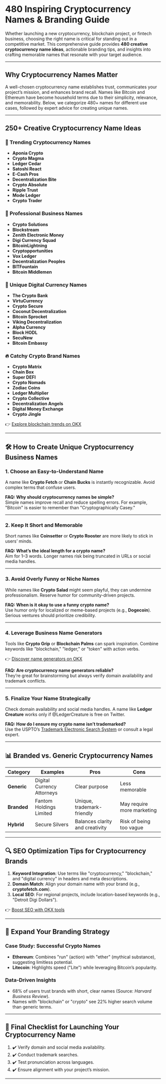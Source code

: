 # 480 Inspiring Cryptocurrency Names & Branding Guide  

Whether launching a new cryptocurrency, blockchain project, or fintech business, choosing the right name is critical for standing out in a competitive market. This comprehensive guide provides **480 creative cryptocurrency name ideas**, actionable branding tips, and insights into crafting memorable names that resonate with your target audience.  

---

## Why Cryptocurrency Names Matter  

A well-chosen cryptocurrency name establishes trust, communicates your project’s mission, and enhances brand recall. Names like Bitcoin and Ethereum have become household terms due to their simplicity, relevance, and memorability. Below, we categorize 480+ names for different use cases, followed by expert advice for creating unique names.  

---

## 250+ Creative Cryptocurrency Name Ideas  

### 🚀 Trending Cryptocurrency Names  
- **Aponia Crypto**  
- **Crypto Magma**  
- **Ledger Cedar**  
- **Satoshi React**  
- **E-Cash Pros**  
- **Decentralization Bite**  
- **Crypto Absolute**  
- **Ripple Trust**  
- **Mode Ledger**  
- **Crypto Trader**  

### 💼 Professional Business Names  
- **Crypto Solutions**  
- **Blockstream**  
- **Zenith Electronic Money**  
- **Digi Currency Squad**  
- **BitcoinLightning**  
- **Cryptopportunities**  
- **Vox Ledger**  
- **Decentralization Peoples**  
- **BITFountain**  
- **Bitcoin Middlemen**  

### 🧠 Unique Digital Currency Names  
- **The Crypto Bank**  
- **VirtuCurrency**  
- **Crypto Secure**  
- **Coconut Decentralization**  
- **Bitcoin Sprocket**  
- **Viking Decentralization**  
- **Alpha Currency**  
- **Block HODL**  
- **SecuNew**  
- **Bitcoin Embassy**  

### 🔥 Catchy Crypto Brand Names  
- **Crypto Matrix**  
- **Chain Box**  
- **Super DEFI**  
- **Crypto Nomads**  
- **Zodiac Coins**  
- **Ledger Multiplier**  
- **Crypto Collective**  
- **Decentralization Angels**  
- **Digital Money Exchange**  
- **Crypto Jingle**  

👉 [Explore blockchain trends on OKX](https://bit.ly/okx-bonus)  

---

## 🛠️ How to Create Unique Cryptocurrency Business Names  

### 1. Choose an Easy-to-Understand Name  
A name like **Crypto Fetch** or **Chain Bucks** is instantly recognizable. Avoid complex terms that confuse users.  

**FAQ: Why should cryptocurrency names be simple?**  
Simple names improve recall and reduce spelling errors. For example, "Bitcoin" is easier to remember than "Cryptographically Casey."  

---

### 2. Keep It Short and Memorable  
Short names like **Coinsetter** or **Crypto Rooster** are more likely to stick in users’ minds.  

**FAQ: What’s the ideal length for a crypto name?**  
Aim for 1–3 words. Longer names risk being truncated in URLs or social media handles.  

---

### 3. Avoid Overly Funny or Niche Names  
While names like **Crypto Salad** might seem playful, they can undermine professionalism. Reserve humor for community-driven projects.  

**FAQ: When is it okay to use a funny crypto name?**  
Use humor only for localized or meme-based projects (e.g., **Dogecoin**). Serious ventures should prioritize credibility.  

---

### 4. Leverage Business Name Generators  
Tools like **Crypto Grip** or **Blockchain Palms** can spark inspiration. Combine keywords like "blockchain," "ledger," or "token" with action verbs.  

👉 [Discover name generators on OKX](https://bit.ly/okx-bonus)  

**FAQ: Are cryptocurrency name generators reliable?**  
They’re great for brainstorming but always verify domain availability and trademark conflicts.  

---

### 5. Finalize Your Name Strategically  
Check domain availability and social media handles. A name like **Ledger Creature** works only if @LedgerCreature is free on Twitter.  

**FAQ: How do I ensure my crypto name isn’t trademarked?**  
Use the USPTO’s [Trademark Electronic Search System](https://www.uspto.gov/trademarks/search) or consult a legal expert.  

---

## 📊 Branded vs. Generic Cryptocurrency Names  

| **Category**       | **Examples**                  | **Pros**                          | **Cons**                     |  
|---------------------|-------------------------------|-----------------------------------|-------------------------------|  
| **Generic**         | Digital Currency Attorneys    | Clear purpose                     | Less memorable                |  
| **Branded**         | Fantom Holdings Limited       | Unique, trademark-friendly        | May require more marketing    |  
| **Hybrid**          | Secure Silvers                | Balances clarity and creativity   | Risk of being too vague       |  

---

## 🔍 SEO Optimization Tips for Cryptocurrency Brands  

1. **Keyword Integration**: Use terms like "cryptocurrency," "blockchain," and "digital currency" in headers and meta descriptions.  
2. **Domain Match**: Align your domain name with your brand (e.g., **cryptofetch.com**).  
3. **Local SEO**: For regional projects, include location-based keywords (e.g., "Detroit Digi Dollars").  

👉 [Boost SEO with OKX tools](https://bit.ly/okx-bonus)  

---

## 🧩 Expand Your Branding Strategy  

### Case Study: Successful Crypto Names  
- **Ethereum**: Combines "run" (action) with "ether" (mythical substance), suggesting limitless potential.  
- **Litecoin**: Highlights speed ("Lite") while leveraging Bitcoin’s popularity.  

### Data-Driven Insights  
- 68% of users trust brands with short, clear names (Source: *Harvard Business Review*).  
- Names with "blockchain" or "crypto" see 22% higher search volume than generic terms.  

---

## 📝 Final Checklist for Launching Your Cryptocurrency Name  
1. ✔️ Verify domain and social media availability.  
2. ✔️ Conduct trademark searches.  
3. ✔️ Test pronunciation across languages.  
4. ✔️ Ensure alignment with your project’s mission.  

---
